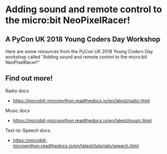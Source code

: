 # Adding sound and remote control to the micro:bit NeoPixelRacer!
## A PyCon UK 2018 Young Coders Day Workshop

Here are some resources from the PyCon UK 2018 Young Coders Day workshop called 
"Adding sound and remote control to the micro:bit NeoPixelRacer!"

## Find out more!

Radio docs
* https://microbit-micropython.readthedocs.io/en/latest/radio.html

Music docs
* https://microbit-micropython.readthedocs.io/en/latest/music.html

Text-to-Speech docs
 * https://microbit-micropython.readthedocs.io/en/latest/tutorials/speech.html
